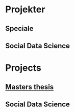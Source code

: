 # Projekter

## Speciale

## Social Data Science

# Projects

## [Masters thesis](https://github.com/andreasbj77/Projects/blob/main/Master-thesis)

## Social Data Science

